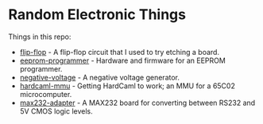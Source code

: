 # Random Electronic Things

Things in this repo:

- [flip-flop](flip-flop) - A flip-flop circuit that I used to try etching a board.
- [eeprom-programmer](eeprom-programmer) - Hardware and firmware for an EEPROM programmer.
- [negative-voltage](negative-voltage) - A negative voltage generator.
- [hardcaml-mmu](hardcaml-mmu) - Getting HardCaml to work; an MMU for a 65C02 microcomputer.
- [max232-adapter](max232-adapter) - A MAX232 board for converting between RS232 and 5V CMOS logic levels.
